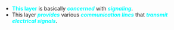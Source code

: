 - **<span style="color:#00ffff">This layer</span>** is basically ***<span style="color:#00ffff">concerned</span>*** with ***<span style="color:#00ffff">signaling</span>***.
- This layer ***<span style="color:#00ffff">provides</span>*** various ***<span style="color:#00ffff">communication lines</span>*** that ***<span style="color:#00ffff">transmit electrical signals</span>***.
